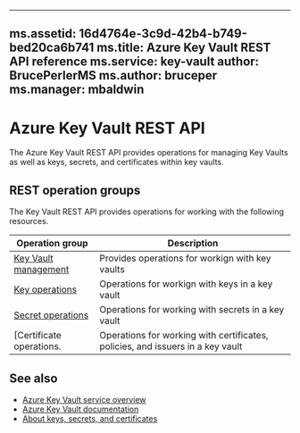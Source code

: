 
---
ms.assetid: 16d4764e-3c9d-42b4-b749-bed20ca6b741
ms.title: Azure Key Vault REST API reference
ms.service: key-vault
author: BrucePerlerMS
ms.author: bruceper
ms.manager: mbaldwin
---

# Azure Key Vault REST API

The Azure Key Vault REST API provides operations for managing Key Vaults as well as keys, secrets, and certificates within key vaults.



## REST operation groups
The Key Vault REST API provides operations for working with the following resources.

| Operation group            | Description                                           |
|-----------------------------|-------------------------------------------------------|
| [Key Vault management](~/api-ref/keyvault/vaults.json) | Provides operations for workign with key vaults |
| [Key operations](key-operations.md) | Operations for workign with keys in a key vault |
| [Secret operations](secret-operations.md) | Operations for working with secrets in a key vault |
| [Certificate operations. | Operations for working with certificates, policies, and issuers in a key vault |

                                       

## See also

- [Azure Key Vault service overview](https://azure.microsoft.com/services/key-vault/)
- [Azure Key Vault documentation](https://review.docs.microsoft.com/azure/key-vault/)
- [About keys, secrets, and certificates](../about-keys--secrets-and-certifictes.md)


